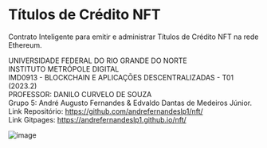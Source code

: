 # Títulos de Crédito NFT
Contrato Inteligente para emitir e administrar Títulos de Crédito NFT na rede Ethereum.  
  
UNIVERSIDADE FEDERAL DO RIO GRANDE DO NORTE  
INSTITUTO METRÓPOLE DIGITAL  
IMD0913 - BLOCKCHAIN E APLICAÇÕES DESCENTRALIZADAS - T01 (2023.2)  
PROFESSOR: 	DANILO CURVELO DE SOUZA  
Grupo 5: André Augusto Fernandes & Edvaldo Dantas de Medeiros Júnior.  
Link Repositório: https://github.com/andrefernandeslp1/nft/  
Link Gitpages: https://andrefernandeslp1.github.io/nft/  

![image](https://raw.githubusercontent.com/andrefernandeslp1/nft/main/auxiliares/Capturar.PNG)

